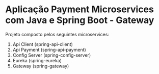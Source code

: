 # Aplicação Payment Microservices com Java e Spring Boot - Gateway  

Projeto composto pelos seguintes microservices:  

1. Api Client (spring-api-client)  
2. Api Payment (spring-api-payment)  
3. Config Server (spring-config-server)  
4. Eureka (spring-eureka)  
5. Gateway (spring-gateway)  
